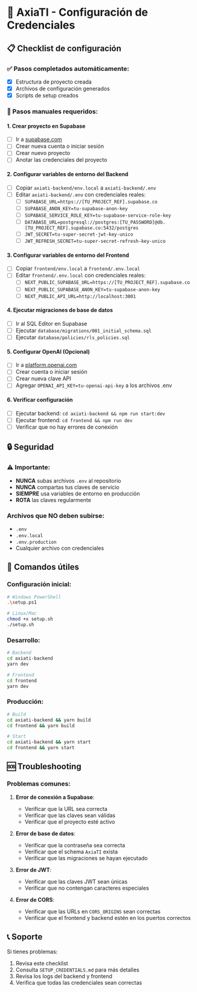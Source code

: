 # 🎫 AxiaTI - Configuración de Credenciales

## 📋 Checklist de configuración

### ✅ Pasos completados automáticamente:
- [x] Estructura de proyecto creada
- [x] Archivos de configuración generados
- [x] Scripts de setup creados

### 🔧 Pasos manuales requeridos:

#### 1. Crear proyecto en Supabase
- [ ] Ir a [supabase.com](https://supabase.com)
- [ ] Crear nueva cuenta o iniciar sesión
- [ ] Crear nuevo proyecto
- [ ] Anotar las credenciales del proyecto

#### 2. Configurar variables de entorno del Backend
- [ ] Copiar `axiati-backend/env.local` a `axiati-backend/.env`
- [ ] Editar `axiati-backend/.env` con credenciales reales:
  - [ ] `SUPABASE_URL=https://[TU_PROJECT_REF].supabase.co`
  - [ ] `SUPABASE_ANON_KEY=tu-supabase-anon-key`
  - [ ] `SUPABASE_SERVICE_ROLE_KEY=tu-supabase-service-role-key`
  - [ ] `DATABASE_URL=postgresql://postgres:[TU_PASSWORD]@db.[TU_PROJECT_REF].supabase.co:5432/postgres`
  - [ ] `JWT_SECRET=tu-super-secret-jwt-key-unico`
  - [ ] `JWT_REFRESH_SECRET=tu-super-secret-refresh-key-unico`

#### 3. Configurar variables de entorno del Frontend
- [ ] Copiar `frontend/env.local` a `frontend/.env.local`
- [ ] Editar `frontend/.env.local` con credenciales reales:
  - [ ] `NEXT_PUBLIC_SUPABASE_URL=https://[TU_PROJECT_REF].supabase.co`
  - [ ] `NEXT_PUBLIC_SUPABASE_ANON_KEY=tu-supabase-anon-key`
  - [ ] `NEXT_PUBLIC_API_URL=http://localhost:3001`

#### 4. Ejecutar migraciones de base de datos
- [ ] Ir al SQL Editor en Supabase
- [ ] Ejecutar `database/migrations/001_initial_schema.sql`
- [ ] Ejecutar `database/policies/rls_policies.sql`

#### 5. Configurar OpenAI (Opcional)
- [ ] Ir a [platform.openai.com](https://platform.openai.com)
- [ ] Crear cuenta o iniciar sesión
- [ ] Crear nueva clave API
- [ ] Agregar `OPENAI_API_KEY=tu-openai-api-key` a los archivos .env

#### 6. Verificar configuración
- [ ] Ejecutar backend: `cd axiati-backend && npm run start:dev`
- [ ] Ejecutar frontend: `cd frontend && npm run dev`
- [ ] Verificar que no hay errores de conexión

## 🔒 Seguridad

### ⚠️ Importante:
- **NUNCA** subas archivos `.env` al repositorio
- **NUNCA** compartas tus claves de servicio
- **SIEMPRE** usa variables de entorno en producción
- **ROTA** las claves regularmente

### Archivos que NO deben subirse:
- `.env`
- `.env.local`
- `.env.production`
- Cualquier archivo con credenciales

## 🚀 Comandos útiles

### Configuración inicial:
```bash
# Windows PowerShell
.\setup.ps1

# Linux/Mac
chmod +x setup.sh
./setup.sh
```

### Desarrollo:
```bash
# Backend
cd axiati-backend
yarn dev

# Frontend
cd frontend
yarn dev
```

### Producción:
```bash
# Build
cd axiati-backend && yarn build
cd frontend && yarn build

# Start
cd axiati-backend && yarn start
cd frontend && yarn start
```

## 🆘 Troubleshooting

### Problemas comunes:

1. **Error de conexión a Supabase**:
   - Verificar que la URL sea correcta
   - Verificar que las claves sean válidas
   - Verificar que el proyecto esté activo

2. **Error de base de datos**:
   - Verificar que la contraseña sea correcta
   - Verificar que el schema `AxiaTI` exista
   - Verificar que las migraciones se hayan ejecutado

3. **Error de JWT**:
   - Verificar que las claves JWT sean únicas
   - Verificar que no contengan caracteres especiales

4. **Error de CORS**:
   - Verificar que las URLs en `CORS_ORIGINS` sean correctas
   - Verificar que el frontend y backend estén en los puertos correctos

## 📞 Soporte

Si tienes problemas:
1. Revisa este checklist
2. Consulta `SETUP_CREDENTIALS.md` para más detalles
3. Revisa los logs del backend y frontend
4. Verifica que todas las credenciales sean correctas
